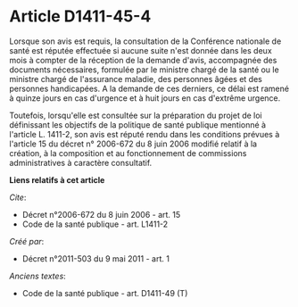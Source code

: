 # Article D1411-45-4

Lorsque son avis est requis, la consultation de la Conférence nationale de santé est réputée effectuée si aucune suite n'est
donnée dans les deux mois à compter de la réception de la demande d'avis, accompagnée des documents nécessaires, formulée par
le ministre chargé de la santé ou le ministre chargé de l'assurance maladie, des personnes âgées et des personnes
handicapées. A la demande de ces derniers, ce délai est ramené à quinze jours en cas d'urgence et à huit jours en cas
d'extrême urgence. 

Toutefois, lorsqu'elle est consultée sur la préparation du projet de loi définissant les objectifs de la politique de santé
publique mentionné à l'article L. 1411-2, son avis est réputé rendu dans les conditions prévues à l'article 15 du décret n°
2006-672 du 8 juin 2006 modifié relatif à la création, à la composition et au fonctionnement de commissions administratives à
caractère consultatif.

**Liens relatifs à cet article**

_Cite_:

  - Décret n°2006-672 du 8 juin 2006 - art. 15
  - Code de la santé publique - art. L1411-2

_Créé par_:

  - Décret n°2011-503 du 9 mai 2011 - art. 1

_Anciens textes_:

  - Code de la santé publique - art. D1411-49 (T)
